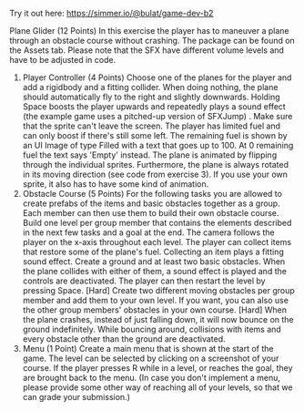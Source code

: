 Try it out here: https://simmer.io/@bulat/game-dev-b2


Plane Glider (12 Points)
In this exercise the player has to maneuver a plane through an obstacle course without crashing. The package can be found on the Assets tab. Please note that the SFX have different volume levels and have to be adjusted in code.
1) Player Controller (4 Points)
   Choose one of the planes for the player and add a rigidbody and a fitting collider. When doing nothing, the plane should automatically fly to the right and slightly downwards.
   Holding Space boosts the player upwards and repeatedly plays a sound effect (the example game uses a pitched-up version of SFXJump) . Make sure that the sprite can't leave the screen.
   The player has limited fuel and can only boost if there's still some left. The remaining fuel is shown by an UI Image of type Filled with a text that goes up to 100. At 0 remaining fuel the text says 'Empty' instead.
   The plane is animated by flipping through the individual sprites. Furthermore, the plane is always rotated in its moving direction (see code from exercise 3). If you use your own sprite, it also has to have some kind of animation.
2) Obstacle Course (5 Points)
   For the following tasks you are allowed to create prefabs of the items and basic obstacles together as a group. Each member can then use them to build their own obstacle course.
   Build one level per group member that contains the elements described in the next few tasks and a goal at the end. The camera follows the player on the x-axis throughout each level.
   The player can collect items that restore some of the plane's fuel. Collecting an item plays a fitting sound effect.
   Create a ground and at least two basic obstacles. When the plane collides with either of them, a sound effect is played and the controls are deactivated. The player can then restart the level by pressing Space.
   [Hard] Create two different moving obstacles per group member and add them to your own level. If you want, you can also use the other group members' obstacles in your own course.
   [Hard] When the plane crashes, instead of just falling down, it will now bounce on the ground indefinitely. While bouncing around, collisions with items and every obstacle other than the ground are deactivated.
3) Menu (1 Point)
   Create a main menu that is shown at the start of the game. The level can be selected by clicking on a screenshot of your course. If the player presses R while in a level, or reaches the goal, they are brought back to the menu.
   (In case you don't implement a menu, please provide some other way of reaching all of your levels, so that we can grade your submission.)